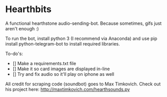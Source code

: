 # Hearthbits

A functional hearthstone audio-sending-bot. Because sometimes, gifs just aren't enough :)

To run the bot, install python 3 (I recommend via Anaconda) and use pip install python-telegram-bot to install required libraries.

To-do's:
- [] Make a requirements.txt file
- [] Make it so card images are displayed in-line
- [] Try and fix audio so it'll play on iphone as well

All credit for scraping code (soundbot) goes to Max Timkovich. Check out his project here: http://maxtimkovich.com/hearthsounds.py
